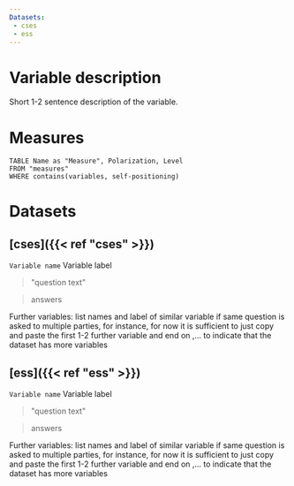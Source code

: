 ```yaml
---
Datasets:
 - cses
 - ess
---
```

# Variable description

Short 1-2 sentence description of the variable.
# Measures
```dataview
TABLE Name as "Measure", Polarization, Level
FROM "measures"
WHERE contains(variables, self-positioning)
```
# Datasets
## [cses]({{< ref "cses" >}})
`Variable name` Variable label
> "question text"

> answers

Further variables:  list names and label of similar variable if same question is asked to multiple parties, for instance, for now it is sufficient to just copy and paste the first 1-2 further variable and end on ,... to indicate that the dataset has more variables
## [ess]({{< ref "ess" >}})
`Variable name` Variable label
> "question text"

> answers

Further variables:  list names and label of similar variable if same question is asked to multiple parties, for instance, for now it is sufficient to just copy and paste the first 1-2 further variable and end on ,... to indicate that the dataset has more variables